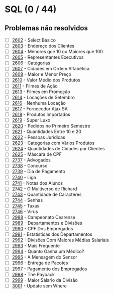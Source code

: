 # SQL (0 / 44)

## Problemas não resolvidos
  - [ ]  [2602](https://www.urionlinejudge.com.br/judge/pt/problems/view/2602) - Select Básico
  - [ ]  [2603](https://www.urionlinejudge.com.br/judge/pt/problems/view/2603) - Endereço dos Clientes
  - [ ]  [2604](https://www.urionlinejudge.com.br/judge/pt/problems/view/2604) - Menores que 10 ou Maiores que 100
  - [ ]  [2605](https://www.urionlinejudge.com.br/judge/pt/problems/view/2605) - Representantes Executivos
  - [ ]  [2606](https://www.urionlinejudge.com.br/judge/pt/problems/view/2606) - Categorias
  - [ ]  [2607](https://www.urionlinejudge.com.br/judge/pt/problems/view/2607) - Cidades em Ordem Alfabética
  - [ ]  [2608](https://www.urionlinejudge.com.br/judge/pt/problems/view/2608) - Maior e Menor Preço
  - [ ]  [2610](https://www.urionlinejudge.com.br/judge/pt/problems/view/2610) - Valor Médio dos Produtos
  - [ ]  [2611](https://www.urionlinejudge.com.br/judge/pt/problems/view/2611) - Filmes de Ação
  - [ ]  [2613](https://www.urionlinejudge.com.br/judge/pt/problems/view/2613) - Filmes em Promoção
  - [ ]  [2614](https://www.urionlinejudge.com.br/judge/pt/problems/view/2614) - Locações de Setembro
  - [ ]  [2616](https://www.urionlinejudge.com.br/judge/pt/problems/view/2616) - Nenhuma Locação
  - [ ]  [2617](https://www.urionlinejudge.com.br/judge/pt/problems/view/2617) - Fornecedor Ajax SA
  - [ ]  [2618](https://www.urionlinejudge.com.br/judge/pt/problems/view/2618) - Produtos Importados
  - [ ]  [2619](https://www.urionlinejudge.com.br/judge/pt/problems/view/2619) - Super Luxo
  - [ ]  [2620](https://www.urionlinejudge.com.br/judge/pt/problems/view/2620) - Pedidos no Primeiro Semestre
  - [ ]  [2621](https://www.urionlinejudge.com.br/judge/pt/problems/view/2621) - Quantidades Entre 10 e 20
  - [ ]  [2622](https://www.urionlinejudge.com.br/judge/pt/problems/view/2622) - Pessoas Jurídicas
  - [ ]  [2623](https://www.urionlinejudge.com.br/judge/pt/problems/view/2623) - Categorias com Vários Produtos
  - [ ]  [2624](https://www.urionlinejudge.com.br/judge/pt/problems/view/2624) - Quantidades de Cidades por Clientes
  - [ ]  [2625](https://www.urionlinejudge.com.br/judge/pt/problems/view/2625) - Máscara de CPF
  - [ ]  [2737](https://www.urionlinejudge.com.br/judge/pt/problems/view/2737) - Advogados
  - [ ]  [2738](https://www.urionlinejudge.com.br/judge/pt/problems/view/2738) - Concurso
  - [ ]  [2739](https://www.urionlinejudge.com.br/judge/pt/problems/view/2739) - Dia de Pagamento
  - [ ]  [2740](https://www.urionlinejudge.com.br/judge/pt/problems/view/2740) - Liga
  - [ ]  [2741](https://www.urionlinejudge.com.br/judge/pt/problems/view/2741) - Notas dos Alunos
  - [ ]  [2742](https://www.urionlinejudge.com.br/judge/pt/problems/view/2742) - O Multiverso de Richard
  - [ ]  [2743](https://www.urionlinejudge.com.br/judge/pt/problems/view/2743) - Quantidade de Caracteres
  - [ ]  [2744](https://www.urionlinejudge.com.br/judge/pt/problems/view/2744) - Senhas
  - [ ]  [2745](https://www.urionlinejudge.com.br/judge/pt/problems/view/2745) - Taxas
  - [ ]  [2746](https://www.urionlinejudge.com.br/judge/pt/problems/view/2746) - Virus
  - [ ]  [2988](https://www.urionlinejudge.com.br/judge/pt/problems/view/2988) - Campeonato Cearense
  - [ ]  [2989](https://www.urionlinejudge.com.br/judge/pt/problems/view/2989) - Departamentos e Divisões
  - [ ]  [2990](https://www.urionlinejudge.com.br/judge/pt/problems/view/2990) - CPF Dos Empregados
  - [ ]  [2991](https://www.urionlinejudge.com.br/judge/pt/problems/view/2991) - Estatísticas dos Departamentos
  - [ ]  [2992](https://www.urionlinejudge.com.br/judge/pt/problems/view/2992) - Divisões Com Maiores Médias Salariais
  - [ ]  [2993](https://www.urionlinejudge.com.br/judge/pt/problems/view/2993) - Mais Frequente
  - [ ]  [2994](https://www.urionlinejudge.com.br/judge/pt/problems/view/2994) - Quanto Ganha um Médico?
  - [ ]  [2995](https://www.urionlinejudge.com.br/judge/pt/problems/view/2995) - A Mensagem do Sensor
  - [ ]  [2996](https://www.urionlinejudge.com.br/judge/pt/problems/view/2996) - Entrega de Pacotes
  - [ ]  [2997](https://www.urionlinejudge.com.br/judge/pt/problems/view/2997) - Pagamento dos Empregados
  - [ ]  [2998](https://www.urionlinejudge.com.br/judge/pt/problems/view/2998) - The Payback
  - [ ]  [2999](https://www.urionlinejudge.com.br/judge/pt/problems/view/2999) - Maior Sálario da Divisão
  - [ ]  [3001](https://www.urionlinejudge.com.br/judge/pt/problems/view/3001) - Update sem Where